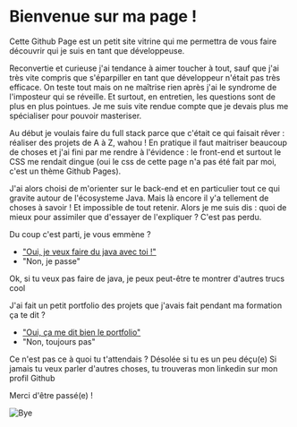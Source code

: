 # Bienvenue sur ma page !

Cette Github Page est un petit site vitrine qui me permettra de vous faire découvrir qui je suis en tant que développeuse.

Reconvertie et curieuse j'ai tendance à aimer toucher à tout, sauf que j'ai très vite compris que s'éparpiller en tant que développeur n'était pas très efficace. 
On teste tout mais on ne maîtrise rien après j'ai le syndrome de l'imposteur qui se réveille. 
Et surtout, en entretien, les questions sont de plus en plus pointues. Je me suis vite rendue compte que je devais plus me spécialiser pour pouvoir masteriser.

Au début je voulais faire du full stack parce que c'était ce qui faisait rêver : réaliser des projets de A à Z, wahou ! En pratique il faut maitriser beaucoup de choses et j'ai fini par me rendre à l'évidence : le front-end et surtout le CSS me rendait dingue (oui le css de cette page n'a pas été fait par moi, c'est un thème Github Pages).

J'ai alors choisi de m'orienter sur le back-end et en particulier tout ce qui gravite autour de l'écosysteme Java.
Mais là encore il y'a tellement de choses à savoir ! Et impossible de tout retenir. 
Alors je me suis dis : quoi de mieux pour assimiler que d'essayer de l'expliquer ? C'est pas perdu.

Du coup c'est parti, je vous emmène ? 

- ["Oui, je veux faire du java avec toi !"](https://GeorgiaLR.github.io/les-notes-de-georgia.html)
- "Non, je passe"

Ok, si tu veux pas faire de java, je peux peut-être te montrer d'autres trucs cool

J'ai fait un petit portfolio des projets que j'avais fait pendant ma formation ça te dit ?

- ["Oui, ça me dit bien le portfolio"](https://GeorgiaLR.github.io/portfolio.html)
- "Non, toujours pas"

Ce n'est pas ce à quoi tu t'attendais ? Désolée si tu es un peu déçu(e)
Si jamais tu veux parler d'autres choses, tu trouveras mon linkedin sur mon profil Github

Merci d'être passé(e) !


![Bye](https://media4.giphy.com/media/fWgQH01z4rjwrZckyM/giphy.gif?cid=ecf05e473o6r3en86t1p2slv0v6x5sqcpuss1x7scy9mt68a&rid=giphy.gif
"Bye")

